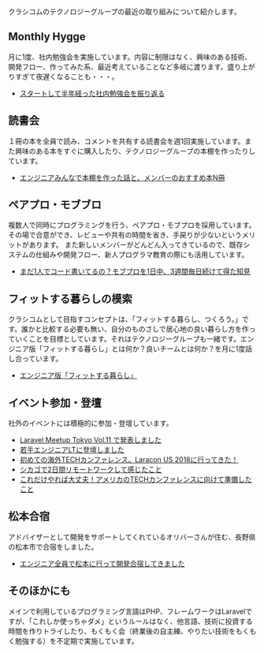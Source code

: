 クラシコムのテクノロジーグループの最近の取り組みについて紹介します。

## Monthly Hygge
月に1度、社内勉強会を実施しています。内容に制限はなく、興味のある技術、開発フロー、作ってみた系、最近考えていることなど多岐に渡ります。盛り上がりすぎて夜遅くなることも・・・。
- [スタートして半年経った社内勉強会を振り返る](https://note.mu/kurashicom_tech/n/n1e99a6b6d8a0)


## 読書会
１冊の本を全員で読み、コメントを共有する読書会を週1回実施しています。また興味のある本をすぐに購入したり、テクノロジーグループの本棚を作ったりしています。
- [エンジニアみんなで本棚を作った話と、メンバーのおすすめ本N冊](https://www.wantedly.com/companies/kurashicom/post_articles/106972)


## ペアプロ・モブブロ
複数人で同時にプログラミングを行う、ペアプロ・モブプロを採用しています。
その場で合意ができ、レビューや共有の時間を省き、手戻りが少ないというメリットがあります。
また新しいメンバーがどんどん入ってきているので、既存システムの仕組みや開発フロー、新人プログラマ教育の際にも活用しています。

- [まだ1人でコード書いてるの？モブプロを1日中、3週間毎日続けて得た知見](https://www.wantedly.com/companies/kurashicom/post_articles/113916)


## フィットする暮らしの模索
クラシコムとして目指すコンセプトは、「フィットする暮らし、つくろう。」です。誰かと比較する必要も無い、自分のものさしで居心地の良い暮らし方を作っていくことを目標としています。それはテクノロジーグループも一緒です。エンジニア版「フィットする暮らし」とは何か？良いチームとは何か？を月に1度話し合っています。
- [エンジニア版「フィットする暮らし」](https://www.wantedly.com/companies/kurashicom/post_articles/108529)


## イベント参加・登壇
社外のイベントには積極的に参加・登壇しています。
- [Laravel Meetup Tokyo Vol.11 で発表しました](https://note.mu/kurashicom_tech/n/n7a275094ff87)
- [若手エンジニアLTに登壇しました](https://note.mu/kurashicom_tech/n/n7a1fe00d2750)
- [初めての海外TECHカンファレンス。Laracon US 2018に行ってきた！](https://note.mu/kurashicom_tech/n/n965e59f18989)
- [シカゴで2日間リモートワークして感じたこと](https://note.mu/kurashicom_tech/n/nf03a1158966e)
- [これだけやれば大丈夫！アメリカのTECHカンファレンスに向けて準備したこと](https://note.mu/kurashicom_tech/n/n1de95bc99b41)


## 松本合宿
アドバイザーとして開発をサポートしてくれているオリバーさんが住む、長野県の松本市で合宿をしました。
- [エンジニア全員で松本に行って開発合宿してきました](https://note.mu/kurashicom_tech/n/n9722ac65d0f2)


## そのほかにも
メインで利用しているプログラミング言語はPHP、フレームワークはLaravelですが、「これしか使っちゃダメ」というルールはなく、他言語、技術に投資する時間を作りトライしたり、もくもく会（終業後の自主練、やりたい技術をもくもく勉強する）を不定期で実施しています。
